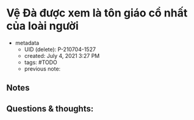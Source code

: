 # Vệ Đà được xem là tôn giáo cổ nhất của loài người

- metadata
	- UID (delete): P-210704-1527
	- created: July 4, 2021 3:27 PM
	- tags: #TODO 
	- previous note:

## Notes

## Questions & thoughts:

